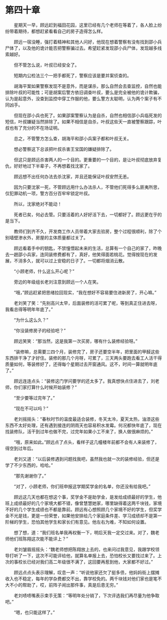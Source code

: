 #	第四十章

　　星期天一早，顾远赶到福田花园，这里已经有几个老师在等着了，各人脸上纷纷带着期待，都想赶紧看看自己的房子造得怎么样。

　　顾远一宿没睡，强打着精神和其他人问好，他现在想着警察有没有找到邵小兵尸体了，以及他的诡计能否把警察骗过去。希望赶紧发现邵小兵尸体，发现越多线索越好。

　　但不管怎么说，叶叔已经安全了。

　　短期内公检法三个一把手都死了，警察应该是要并案侦查的。

　　胡海平案如果警察发现不是意外，而是谋杀，那么自然会去查监控，自然也能排除叶叔的可能性；可是胡案后警方依旧调查叶叔，要么是完全被他的诡计欺骗，认为是起意外，没查到监控中穿工作服的他，要么警方太聪明，认为两个案子有不同凶手。

　　但现在邵小兵也死了。如果邵案警察认为是自杀，自然也相信邵小兵临死发的短信，叶叔嫌疑当然排除了。如果不相信是自杀，叶叔这些天一直被警察跟踪，叶叔也有了充分的不在场证明。

　　总之，不管警方怎么查，胡海平和邵小兵案子都和叶叔无关。

　　想必警察这下总该把叶叔杀害王宝国的嫌疑排除了。

　　但这只是顾远杀害两人的一个目的。更重要的一个目的，是让叶叔彻底放弃复仇，好好地过下半辈子，不再想着找沈家了。

　　顾远想不出任何办法去杀沈家，并且还能保证叶叔安然无恙。

　　因为只要沈家一死，不管顾远用什么办法杀人，不管他们死得多么匪夷所思，仅犯罪动机一项，警方百分百牢牢锁定叶叔。

　　所以，沈家绝对不能动！

　　死者已矣，何必去管。只要活着的人好好活下去，一切都好了。顾远更在乎的是当下。

　　教师们到齐不久，开发商工作人员带着大家去验房，整个过程很顺利，除了个别墙壁渗水外，房屋的主体质量都过关了。

　　顾远看着手中的钥匙，不禁憧憬起未来的生活，总算有一个自己的家了，昨晚去一趟邵小兵家，连同装修费都有了，真好，他笑得面若桃花。觉得按现在的发展，不消多久，就可以过上安稳的日子了。一切都将烟消云散。

　　“小顾老师，什么这么开心呢？”

　　旁边的年级组长老刘注意到顾远一个人在笑。

　　“哦，”顾远赶紧把思绪拉回现实，“我在想好不容易要住进新房了，开心嘛。”

　　老刘笑了笑：“先别高兴太早，后面装修的活可累了呢，等到真正住进去呀，我看总得等明年年底了。”

　　“为什么这么久？”

　　“你没装修房子的经验吧？”

　　顾远笑笑：“那当然，这是我第一次买房，哪有什么装修经验呀。”

　　“装修嘛，总需要三四个月，装修完了，房子还要空半年，把里面的甲醛这些东西排干净了才好住。装修的那几个月呀，可累了，三天两头要跑去看工人活干得质量如何，等装修好了，还得每个星期过去开窗通风。这不，时间一算就明年底了。”

　　顾远连连点头：“装修这门学问要学的还太多了。我真想快点住进去了，刘老师，你们家打算什么时候开始装修？”

　　“至少要等过完年了。”

　　“现在不可以吗？”

　　老刘摇摇头：“春秋时节的温度最适合装修，冬天太冷，夏天太热，油漆这些东西不太好处理，还有遇到接连的阴雨天也容易积水发霉。何况都快年底了，现在找装修队，活干到过年也做不完，过完年如果小工不来了，换人做很麻烦的。”

　　“哦，原来如此。”顾远点了点头，看样子这几幢楼年前都不会有人来装修了，得空到过年后。

　　老刘又道：“以后装修遇到问题找我吧，虽然我也就一次的装修经验，但还是学了不少东西的，哈哈。”

　　“那先谢谢你了。”

　　“对了，小顾老师，你们班申报这学期奖学金的名单，你还没有给我吧。”

　　顾远这几天也都在想这个事，奖学金不是助学金，是发给成绩最好的学生，他班上成绩最好的几个家境大都不错，像曾慧慧她家，哪里缺得着这两千块钱，家境不好的几个学生成绩也不都是靠前。顾远有心想照顾几个家境不好的学生，但奖学金不光是钱，更是一份荣誉，如果他安排给几个家庭条件差、学习成绩却不是第一阶梯的学生，恐怕其他学生和家长们有意见。他左右为难，不知如何设置。

　　想了想，道：“我们班名单我再权衡一下，明后天我一定交过来。对了，魏老师他们班陈翔这次能不能评上？”

　　老刘皱眉摇摇头：“魏老师想把陈翔放上去的，也来问过我意见，我跟学校领导打听了一下，这次不可能评给他，就算名单报上去，恐怕校长又要找过来了。上次的事校长已经对我们高二年级很不满了，这回要再惹到他，大家都不好过。”

　　顾远点点头表示理解，叹息一声：“听说他家还欠了挺多债，他妈妈街上摆摊收入也不稳定，每年的学杂费都交不出，靠学校免的。两千块钱对他们家也是笔不大不小的帮助了，哎，前阵子闹出那件事，真是后患无穷。”

　　老刘啧啧嘴表示束手无策：“等明年处分销了，下次评选我们再尽量为他争取吧。”

　　“嗯，也只能这样了。”
